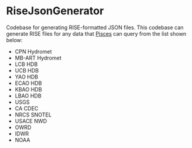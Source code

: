# RiseJsonGenerator
Codebase for generating RISE-formatted JSON files. This codebase can generate RISE files for any data that [Pisces](https://github.com/usbr/Pisces) can query from the list shown below:

- CPN Hydromet
- MB-ART Hydromet
- LCB HDB
- UCB HDB
- YAO HDB
- ECAO HDB
- KBAO HDB
- LBAO HDB
- USGS
- CA CDEC
- NRCS SNOTEL
- USACE NWD
- OWRD
- IDWR
- NOAA

